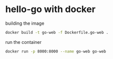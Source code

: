 # hello-go with docker

building the image

```bash
docker build -t go-web -f Dockerfile.go-web .
```

run the container

```bash
docker run -p 8000:8000 --name go-web go-web 
```